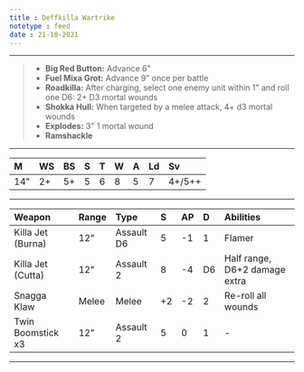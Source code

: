 ```yaml
---
title : Deffkilla Wartrike
notetype : feed
date : 21-10-2021
---
```


---

> - **Big Red Button:** Advance 6"
> - **Fuel Mixa Grot:** Advance 9" once per battle
> - **Roadkilla:** After charging, select one enemy unit within 1" and roll one D6: 2+ D3 mortal wounds
> - **Shokka Hull:** When targeted by a melee attack, 4+ d3 mortal wounds
> - **Explodes:** 3" 1 mortal wound
> - **Ramshackle**

---

| M   | WS  | BS  | S   | T   | W   | A   | Ld  | Sv     |
|:--- |:--- |:--- |:--- |:--- |:--- |:--- |:--- |:------ |
| 14" | 2+  | 5+  | 5   | 6   | 8   | 5   | 7   | 4+/5++ |

---

| Weapon            | Range | Type       | S   | AP  | D   | Abilities                     |
|:----------------- |:----- |:---------- |:--- |:--- |:--- |:----------------------------- |
| Killa Jet (Burna) | 12"   | Assault D6 | 5   | -1  | 1   | Flamer                        |
| Killa Jet (Cutta) | 12"   | Assault 2  | 8   | -4  | D6  | Half range, D6+2 damage extra |
| Snagga Klaw       | Melee | Melee      | +2  | -2  | 2   | Re-roll all wounds            |
| Twin Boomstick x3 | 12"   | Assault 2  | 5   | 0   | 1   | -                             |

---